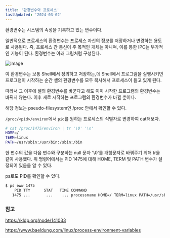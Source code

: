 ```yaml
---
title: '환경변수와 프로세스'
lastUpdated: '2024-03-02'
---
```


환경변수는 시스템의 속성을 기록하고 있는 변수이다.

​일반적으로 프로세스의 환경변수는 프로세스 자신의 정보를 저장하거나 변경하는 용도로 사용된다. 즉, 프로세스 간 통신이 주 목적인 개체는 아니며, 이를 통한 IPC는 부가적인 기능이 된다. 환경변수는 아래 그림처럼 구성된다.

![image](https://user-images.githubusercontent.com/81006587/225578535-e56a247f-779c-4990-af6f-5f7afbacdf47.png)

이 환경변수는 보통 Shell에서 정의하고 저장하는,데 Shell에서 프로그램을 실행시키면 프로그램이 시작하는 순간 셸의 환경변수를 모두 복사해서 프로세스이 들고 있게 된다.

따라서 그 이후에 셸의 환경변수를 바꾼다고 해도 이미 시작한 프로그램의 환경변수는 바뀌지 않는다. 이후 새로 시작하는 프로그램의 환경변수가 바뀔 뿐이다.

해당 정보는 pseudo-filesystem인 /proc 안에서 확인할 수 있다.

`/proc/<pid>/environ`에서 `pid`를 원하는 프로세스의 식별자로 변경하여 cat해보자.

```bash
# cat /proc/1475/environ | tr '\0' '\n'
HOME=/
TERM=linux
PATH=/usr/sbin:/usr/bin:/sbin:/bin
```

한 변수의 값을 다음 변수와 구분하는 null 문자 '\0'를 개행문자로 바꿔주기 위해 tr을 같이 사용했다. 위 명령어에서는 PID 1475에 대해 HOME, TERM 및 PATH 변수가 설정되어 있음을 알 수 있다.

ps로도 PID를 확인할 수 있다.

```bash
$ ps eww 1475
    PID TTY      STAT   TIME COMMAND
   1475 ...       ...    ... processname HOME=/ TERM=linux PATH=/usr/sbin:/usr/bin:/sbin:/bin
```

### 참고

https://kldp.org/node/141033

https://www.baeldung.com/linux/process-environment-variables